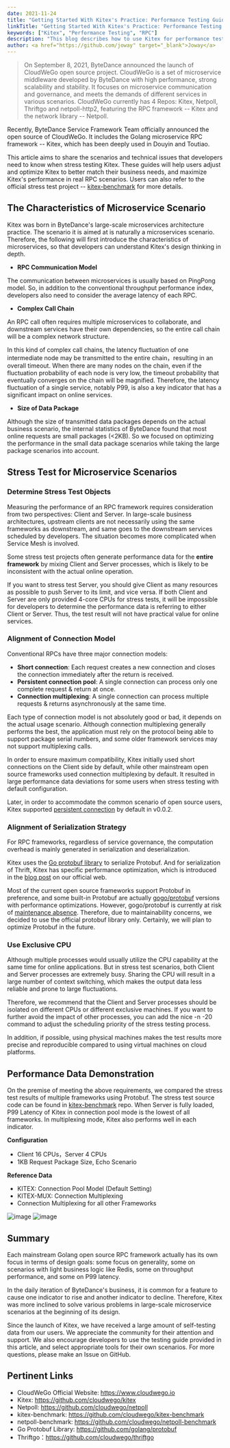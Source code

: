 ```yaml
---
date: 2021-11-24
title: "Getting Started With Kitex's Practice: Performance Testing Guide"
linkTitle: "Getting Started With Kitex's Practice: Performance Testing Guide"
keywords: ["Kitex", "Performance Testing", "RPC"]
description: "This blog describes how to use Kitex for performance testing and how to analyze the test results to help users tune Kitex with real RPC scenarios to better match business needs and maximize performance."
author: <a href="https://github.com/joway" target="_blank">Joway</a>
---
```


> On September 8, 2021, ByteDance announced the launch of CloudWeGo open source project.
> CloudWeGo is a set of microservice middleware developed by ByteDance with high performance, strong scalability and stability.
> It focuses on microservice communication and governance, and meets the demands of different services in various scenarios.
> CloudWeGo currently has 4 Repos: Kitex, Netpoll, Thriftgo and netpoll-http2, featuring the RPC framework -- Kitex and the network library -- Netpoll.

Recently, ByteDance Service Framework Team officially announced the open source of CloudWeGo. It includes the Golang microservice RPC framework -- Kitex, which has been deeply used in Douyin and Toutiao.

This article aims to share the scenarios and technical issues that developers need to know when stress testing Kitex.
These guides will help users adjust and optimize Kitex to better match their business needs, and maximize Kitex's performance in real RPC scenarios.
Users can also refer to the official stress test project -- [kitex-benchmark](https://github.com/cloudwego/kitex-benchmark) for more details.

## The Characteristics of Microservice Scenario

Kitex was born in ByteDance's large-scale microservices architecture practice. The scenario it is aimed at is naturally a microservices scenario.
Therefore, the following will first introduce the characteristics of microservices, so that developers can understand Kitex's design thinking in depth.

* **RPC Communication Model**

The communication between microservices is usually based on PingPong model. So, in addition to the conventional throughput performance index, developers also need to consider the average latency of each RPC.

* **Complex Call Chain**

An RPC call often requires multiple microservices to collaborate, and downstream services have their own dependencies,  so the entire call chain will be a complex network structure.

In this kind of complex call chains, the latency fluctuation of one intermediate node may be transmitted to the entire chain，resulting in an overall timeout.
When there are many nodes on the chain, even if the fluctuation probability of each node is very low, the timeout probability that eventually converges on the chain will be magnified.
Therefore, the latency fluctuation of a single service, notably P99, is also a key indicator that has a significant impact on online services.

* **Size of Data Package**

Although the size of transmitted data packages depends on the actual business scenario, the internal statistics of ByteDance found that most online requests are small packages (<2KB).
So we focused on optimizing the performance in the small data package scenarios while taking the large package scenarios into account.

## Stress Test for Microservice Scenarios

### Determine Stress Test Objects

Measuring the performance of an RPC framework requires consideration from two perspectives: Client and Server.
In large-scale business architectures, upstream clients are not necessarily using the same frameworks as downstream, and same goes to the downstream services scheduled by developers.
The situation becomes more complicated when Service Mesh is involved.

Some stress test projects often generate performance data for the **entire framework** by mixing Client and Server processes, which is likely to be inconsistent with the actual online operation.

If you want to stress test Server, you should give Client as many resources as possible to push Server to its limit, and vice versa.
If both Client and Server are only provided 4-core CPUs for stress tests, it will be impossible for developers to determine the performance data is referring to either Client or Server.
Thus, the test result will not have practical value for online services.

### Alignment of Connection Model

Conventional RPCs have three major connection models:
- **Short connection**: Each request creates a new connection and closes the connection immediately after the return is received.
- **Persistent connection pool**: A single connection can process only one complete request & return at once.
- **Connection multiplexing**: A single connection can process multiple requests & returns asynchronously at the same time.

Each type of connection model is not absolutely good or bad, it depends on the actual usage scenario.
Although connection multiplexing generally performs the best, the application must rely on the protocol being able to support package serial numbers,
and some older framework services may not support multiplexing calls.

In order to ensure maximum compatibility, Kitex initially used short connections on the Client side by default, while other mainstream open source frameworks used connection multiplexing by default.
It resulted in large performance data deviations for some users when stress testing with default configuration.

Later, in order to accommodate the common scenario of open source users, Kitex supported [persistent connection](https://github.com/cloudwego/kitex/pull/40/files) by default in v0.0.2.

### Alignment of Serialization Strategy

For RPC frameworks, regardless of service governance, the computation overhead is mainly generated in serialization and deserialization.

Kitex uses the [Go protobuf library](https://github.com/golang/protobuf) to serialize Protobuf.
And for serialization of Thrift, Kitex has specific performance optimization, which is introduced in the [blog post](https://www.cloudwego.io/blog/2021/09/23/performance-optimization-on-kitex/#serializationdeserialization-optimization-of-thrift) on our official web.

Most of the current open source frameworks support Protobuf in preference, and some built-in Protobuf are actually [gogo/protobuf](https://github.com/gogo/protobuf) versions with performance optimizations.
However, gogo/protobuf is currently at risk of [maintenance absence](https://github.com/gogo/protobuf/issues/691).
Therefore, due to maintainability concerns, we decided to use the official protobuf library only. Certainly, we will plan to optimize Protobuf in the future.

### Use Exclusive CPU

Although multiple processes would usually utilize the CPU capability at the same time for online applications.
But in stress test scenarios, both Client and Server processes are extremely busy.
Sharing the CPU will result in a large number of context switching, which makes the output data less reliable and prone to large fluctuations.

Therefore, we recommend that the Client and Server processes should be isolated on different CPUs or different exclusive machines.
If you want to further avoid the impact of other processes, you can add the nice -n -20 command to adjust the scheduling priority of the stress testing process.

In addition, if possible, using physical machines makes the test results more precise and reproducible compared to using virtual machines on cloud platforms.

## Performance Data Demonstration

On the premise of meeting the above requirements, we compared the stress test results of multiple frameworks using Protobuf.
The stress test source code can be found in [kitex-benchmark](https://github.com/gogo/protobuf/issues/691) repo.
When Server is fully loaded, P99 Latency of Kitex in connection pool mode is the lowest of all frameworks. In multiplexing mode, Kitex also performs well in each indicator.

**Configuration**
- Client 16 CPUs，Server 4 CPUs
- 1KB Request Package Size, Echo Scenario

**Reference Data**
- KITEX: Connection Pool Model (Default Setting)
- KITEX-MUX: Connection Multiplexing
- Connection Multiplexing for all other Frameworks

![image](/img/blog/kitex_performance_testing/qps.png)
![image](/img/blog/kitex_performance_testing/tp99.png)

## Summary

Each mainstream Golang open source RPC framework actually has its own focus in terms of design goals: some focus on generality,
some on scenarios with light business logic like Redis, some on throughput performance, and some on P99 latency.

In the daily iteration of ByteDance's business, it is common for a feature to cause one indicator to rise and another indicator to decline.
Therefore, Kitex was more inclined to solve various problems in large-scale microservice scenarios at the beginning of its design.

Since the launch of Kitex, we have received a large amount of self-testing data from our users. We appreciate the community for their attention and support.
We also encourage developers to use the testing guide provided in this article, and select appropriate tools for their own scenarios. For more questions, please make an Issue on GitHub.

## Pertinent Links

- CloudWeGo Official Website: https://www.cloudwego.io
- Kitex: https://github.com/cloudwego/kitex
- Netpoll: https://github.com/cloudwego/netpoll
- kitex-benchmark: https://github.com/cloudwego/kitex-benchmark
- netpoll-benchmark: https://github.com/cloudwego/netpoll-benchmark
- Go Protobuf Library: https://github.com/golang/protobuf
- Thriftgo：https://github.com/cloudwego/thriftgo
